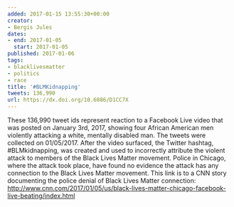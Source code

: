 ```yaml
---
added: 2017-01-15 13:55:30+00:00
creator:
- Bergis Jules
dates:
- end: 2017-01-05
  start: 2017-01-05
published: 2017-01-06
tags:
- blacklivesmatter
- politics
- race
title: '#BLMKidnapping'
tweets: 136,990
url: https://dx.doi.org/10.6086/D1CC7X
---
```


These 136,990 tweet ids represent reaction to a Facebook Live video that was posted on January 3rd, 2017, showing four African American men violently attacking a white, mentally disabled man. The tweets were collected on 01/05/2017. After the video surfaced, the Twitter hashtag, #BLMkidnapping, was created and used to incorrectly attribute the violent attack to members of the Black Lives Matter movement. Police in Chicago, where the attack took place, have found no evidence the attack has any connection to the Black Lives Matter movement. This link is to a CNN story documenting the police denial of Black Lives Matter connection: http://www.cnn.com/2017/01/05/us/black-lives-matter-chicago-facebook-live-beating/index.html
